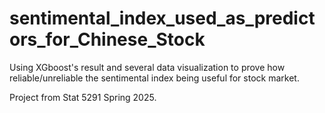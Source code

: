 # sentimental_index_used_as_predictors_for_Chinese_Stock
Using XGboost's result and several data visualization to prove how reliable/unreliable the sentimental index being useful for stock market.


Project from Stat 5291 Spring 2025.
